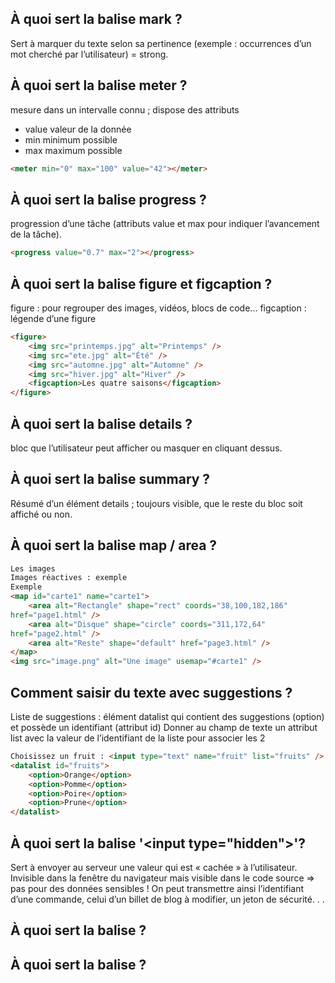 ## À quoi sert la balise mark ?
Sert à marquer du texte selon sa pertinence (exemple :
occurrences d’un mot cherché par l’utilisateur) = strong.

## À quoi sert la balise meter ?
mesure dans un intervalle connu ; dispose des attributs
- value valeur de la donnée
- min minimum possible
- max maximum possible

```html
<meter min="0" max="100" value="42"></meter>
```

## À quoi sert la balise progress ?
progression d’une tâche (attributs value et max pour
indiquer l’avancement de la tâche).
```html
<progress value="0.7" max="2"></progress>
```

## À quoi sert la balise figure et figcaption ?
figure : pour regrouper des images, vidéos, blocs de code...
figcaption : légende d’une figure

```html
<figure>
	<img src="printemps.jpg" alt="Printemps" />
	<img src="ete.jpg" alt="Été" />
	<img src="automne.jpg" alt="Automne" />
	<img src="hiver.jpg" alt="Hiver" />
	<figcaption>Les quatre saisons</figcaption>
</figure>
```

## À quoi sert la balise details ?
bloc que l’utilisateur peut afficher ou masquer en cliquant
dessus.

## À quoi sert la balise summary ?
Résumé d’un élément details ; toujours visible, que
le reste du bloc soit affiché ou non.

## À quoi sert la balise  map / area ?
```html
Les images
Images réactives : exemple
Exemple
<map id="carte1" name="carte1">
	<area alt="Rectangle" shape="rect" coords="38,100,182,186"
href="page1.html" />
	<area alt="Disque" shape="circle" coords="311,172,64"
href="page2.html" />
	<area alt="Reste" shape="default" href="page3.html" />
</map>
<img src="image.png" alt="Une image" usemap="#carte1" />
```
## Comment saisir du texte avec suggestions  ?
Liste de suggestions : élément datalist qui contient des
suggestions (option) et possède un identifiant (attribut id)
Donner au champ de texte un attribut list avec la valeur de
l’identifiant de la liste pour associer les 2
```html
Choisissez un fruit : <input type="text" name="fruit" list="fruits" />
<datalist id="fruits">
	<option>Orange</option>
	<option>Pomme</option>
	<option>Poire</option>
	<option>Prune</option>
</datalist>
```

## À quoi sert la balise '\<input type="hidden">'?
Sert à envoyer au serveur une valeur qui est « cachée » à l’utilisateur.
Invisible dans la fenêtre du navigateur mais visible dans le code source
⇒ pas pour des données sensibles !
On peut transmettre ainsi l’identifiant d’une commande, celui d’un billet de blog à modifier, un jeton de sécurité. . .

## À quoi sert la balise  ?
## À quoi sert la balise  ?


